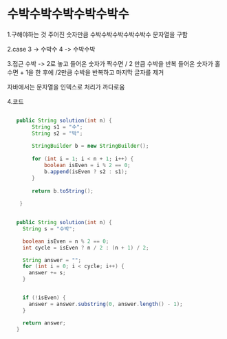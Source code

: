 # 수박수박수박수박수박수

1.구해야하는 것
주어진 숫자만큼 수박수박수박수박수박수 문자열을 구함


2.case
3 -> 수박수
4 -> 수박수박


3.접근
수박 -> 2로 놓고
들어온 숫자가 짝수면 / 2 만큼 수박을 반복
들어온 숫자가 홀수면  + 1을 한 후에 /2만큼 수박을 반복하고 마지막 글자를 제거

자바에서는 문자열을 인덱스로 처리가 까다로움

4.코드

```java

   public String solution(int n) {
        String s1 = "수";
        String s2 = "박";
        
        StringBuilder b = new StringBuilder();
        
        for (int i = 1; i < n + 1; i++) {
            boolean isEven = i % 2 == 0;
            b.append(isEven ? s2 : s1);
        }
        
        return b.toString();
        
    }

    
   public String solution(int n) {
     String s = "수박";

     boolean isEven = n % 2 == 0;
     int cycle = isEven ? n / 2 : (n + 1) / 2;

     String answer = "";
     for (int i = 0; i < cycle; i++) {
       answer += s;
     }


     if (!isEven) {
       answer = answer.substring(0, answer.length() - 1);
     }

     return answer;
   }

```

